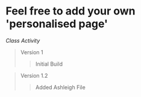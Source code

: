 # Feel free to add your own 'personalised page'

*Class Activity*

>Version 1
>>Initial Build

>Version 1.2
>>Added Ashleigh File

